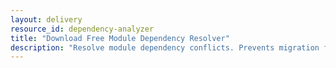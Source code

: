 ```yaml
---
layout: delivery
resource_id: dependency-analyzer
title: "Download Free Module Dependency Resolver"
description: "Resolve module dependency conflicts. Prevents migration failures due to circular dependencies and version conflicts."
---
```

